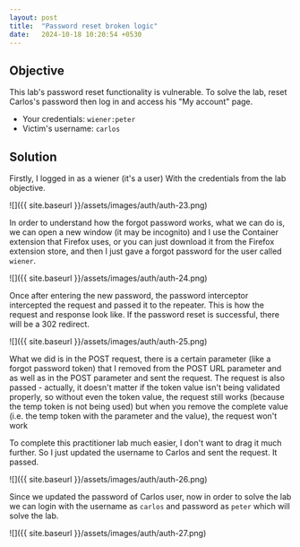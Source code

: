 ```yaml
---
layout: post
title:  "Password reset broken logic"
date:   2024-10-18 10:20:54 +0530
---
```


## Objective 

This lab's password reset functionality is vulnerable. To solve the lab, reset Carlos's password then log in and access his "My account" page.

- Your credentials: `wiener:peter`
- Victim's username: `carlos`

## Solution 

Firstly, I logged in as a wiener (it's a user) With the credentials from the lab objective. 

![]({{ site.baseurl }}/assets/images/auth/auth-23.png)

In order to understand how the forgot password works, what we can do is, we can open a new window (it may be incognito) and I use the Container extension that Firefox uses, or you can just download it from the Firefox extension store, and then I just gave a forgot password for the user called `wiener`. 

![]({{ site.baseurl }}/assets/images/auth/auth-24.png)

Once after entering the new password, the password interceptor intercepted the request and passed it to the repeater. This is how the request and response look like. If the password reset is successful, there will be a 302 redirect.  

![]({{ site.baseurl }}/assets/images/auth/auth-25.png)

What we did is in the POST request, there is a certain parameter (like a forgot password token) that I removed from the POST URL parameter and as well as in the POST parameter and sent the request. The request is also passed - actually, it doesn't matter if the token value isn't being validated properly, so without even the token value, the request still works (because the temp token is not being used) but when you remove the complete value (i.e. the temp token with the parameter and the value), the request won't work 

To complete this practitioner lab much easier, I don't want to drag it much further. So I just updated the username to Carlos and sent the request. It passed. 

![]({{ site.baseurl }}/assets/images/auth/auth-26.png)

Since we updated the password of Carlos user, now in order to solve the lab we can login with the username as `carlos` and password as `peter` which will solve the lab. 

![]({{ site.baseurl }}/assets/images/auth/auth-27.png)